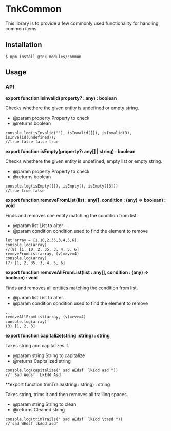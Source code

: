 # TnkCommon

This library is to provide a few commonly used functionality for handling common items.


## Installation

`$ npm install @tnk-modules/common`

## Usage

### API
**export function isInvalid(property? : any) : boolean**

Checks whethere the given entity is undefined or empty string.

* @param property Property to check
* @returns boolean

```
console.log(isInvalid(""), isInvalid([]), isInvalid(3), isInvalid(undefined));
//true false false true
```

**export function isEmpty(property?: any[] | string) : boolean**

Checks whethere the given entity is undefined, empty list or empty string.

* @param property Property to check
* @returns boolean

```
console.log(isEmpty([]), isEmpty(), isEmpty([3]))
//true true false
```

**export function removeFromList(list : any[], condition : (any) => boolean) : void**

Finds and removes one entity matching the condition from list.

* @param list List to alter
* @param condition condition used to find the element to remove

```
let array = [1,10,2,35,3,4,5,6];
console.log(array)
//(8) [1, 10, 2, 35, 3, 4, 5, 6]
removeFromList(array, (v)=>v>=4)
console.log(array)
(7) [1, 2, 35, 3, 4, 5, 6]
```

**export function removeAllFromList(list : any[], condition : (any) => boolean) : void**

Finds and removes all entities matching the condition from list.

* @param list List to alter.
* @param condition condition used to find the element to remove

```
...
removeAllFromList(array, (v)=>v>=4)
console.log(array)
(3) [1, 2, 3]
```

**export function capitalize(string :string) : string**

Takes string and capitalizes it.

* @param string String to capitalize
* @returns Capitalized string

```
console.log(capitalize(" sad WEdsf  lk£dd asd "))
//' Sad Wedsf  Lk£dd Asd '
```

**export function trimTrails(string : string) : string

Takes string, trims it and then removes all trailling spaces.

* @param string String to clean
* @returns Cleaned string
 
```
console.log(trimTrails(" sad WEdsf  lk£dd \tasd "))
//'sad WEdsf lk£dd asd'
```
